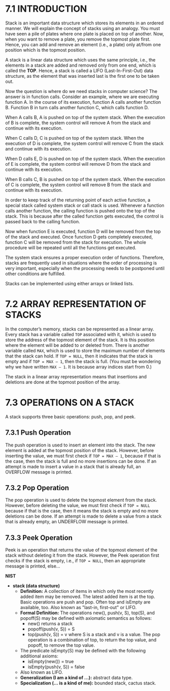 # 7.1 INTRODUCTION

Stack is an important data structure which stores its elements in an ordered manner. We will explain the concept of stacks using an analogy. You must have seen a pile of plates where one plate is placed on top of another. Now, when you want to remove a plate, you remove the topmost plate first. Hence, you can add and remove an element (i.e., a plate) only at/from one position which is the topmost position.

A stack is a linear data structure which uses the same principle, i.e., the elements in a stack are added and removed only from one end, which is called the **TOP**. Hence, a stack is called a LIFO (Last-In-First-Out) data structure, as the element that was inserted last is the first one to be taken out.

Now the question is where do we need stacks in computer science? The answer is in function calls. Consider an example, where we are executing function A. In the course of its execution, function A calls another function B. Function B in turn calls another function C, which calls function D.

When A calls B, A is pushed on top of the system stack. When the execution of B is complete, the system control will remove A from the stack and continue with its execution.

When C calls D, C is pushed on top of the system stack. When the execution of D is complete, the system control will remove C from the stack and continue with its execution.

When D calls E, D is pushed on top of the system stack. When the execution of E is complete, the system control will remove D from the stack and continue with its execution.

When B calls C, B is pushed on top of the system stack. When the execution of C is complete, the system control will remove B from the stack and continue with its execution.

In order to keep track of the returning point of each active function, a special stack called system stack or call stack is used. Whenever a function calls another function, the calling function is pushed onto the top of the stack. This is because after the called function gets executed, the control is passed back to the calling function.

Now when function E is executed, function D will be removed from the top of the stack and executed. Once function D gets completely executed, function C will be removed from the stack for execution. The whole procedure will be repeated until all the functions get executed.

The system stack ensures a proper execution order of functions. Therefore, stacks are frequently used in situations where the order of processing is very important, especially when the processing needs to be postponed until other conditions are fulfilled.

Stacks can be implemented using either arrays or linked lists.


# 7.2 ARRAY REPRESENTATION OF STACKS

In the computer’s memory, stacks can be represented as a linear array. Every stack has a variable called `TOP` associated with it, which is used to store the address of the topmost element of the stack. It is this position where the element will be added to or deleted from. There is another variable called `MAX`, which is used to store the maximum number of elements that the stack can hold. If `TOP = NULL`, then it indicates that the stack is empty and if `TOP = MAX – 1`, then the stack is full. (You must be wondering why we have written `MAX – 1`. It is because array indices start from 0.)

The stack in a linear array representation means that insertions and deletions are done at the topmost position of the array.


# 7.3 OPERATIONS ON A STACK

A stack supports three basic operations: push, pop, and peek. 

## 7.3.1 Push Operation

The push operation is used to insert an element into the stack. The new element is added at the topmost position of the stack. However, before inserting the value, we must first check if `TOP = MAX – 1`, because if that is the case, then the stack is full and no more insertions can be done. If an attempt is made to insert a value in a stack that is already full, an OVERFLOW message is printed.

## 7.3.2 Pop Operation

The pop operation is used to delete the topmost element from the stack. However, before deleting the value, we must first check if `TOP = NULL` because if that is the case, then it means the stack is empty and no more deletions can be done. If an attempt is made to delete a value from a stack that is already empty, an UNDERFLOW message is printed.

## 7.3.3 Peek Operation

Peek is an operation that returns the value of the topmost element of the stack without deleting it from the stack. However, the Peek operation first checks if the stack is empty, i.e., if `TOP = NULL`, then an appropriate message is printed, else...

**NIST**
- **stack (data structure)**
    - **Definition:** A collection of items in which only the most recently added item may be removed. The latest added item is at the top. Basic operations are push and pop. Often top and isEmpty are available, too. Also known as "last-in, first-out" or LIFO.
    - **Formal Definition:** The operations new(), push(v, S), top(S), and popoff(S) may be defined with axiomatic semantics as follows:
        - new() returns a stack
        - popoff(push(v, S)) = S
        - top(push(v, S)) = v
      where S is a stack and v is a value. The pop operation is a combination of top, to return the top value, and popoff, to remove the top value.
    - The predicate isEmpty(S) may be defined with the following additional axioms:
        - isEmpty(new()) = true
        - isEmpty(push(v, S)) = false
    - Also known as LIFO.
    - **Generalization (I am a kind of ...):** abstract data type.
    - **Specialization (... is a kind of me):** bounded stack, cactus stack.